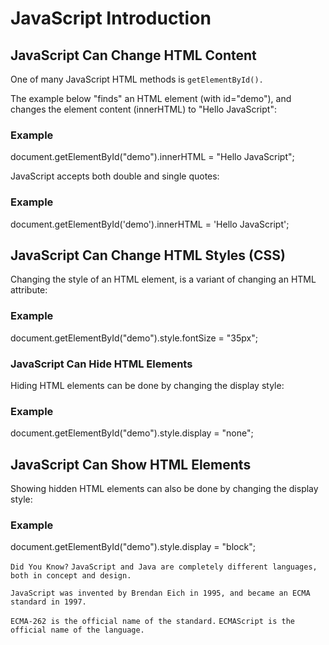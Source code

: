# JavaScript Introduction

## JavaScript Can Change HTML Content
One of many JavaScript HTML methods is `getElementById().`

The example below "finds" an HTML element (with id="demo"), and changes the element content (innerHTML) to "Hello JavaScript":

### Example
document.getElementById("demo").innerHTML = "Hello JavaScript";

JavaScript accepts both double and single quotes:

### Example
document.getElementById('demo').innerHTML = 'Hello JavaScript';

## JavaScript Can Change HTML Styles (CSS)
Changing the style of an HTML element, is a variant of changing an HTML attribute:

### Example
document.getElementById("demo").style.fontSize = "35px";

### JavaScript Can Hide HTML Elements
Hiding HTML elements can be done by changing the display style:

### Example
document.getElementById("demo").style.display = "none";

## JavaScript Can Show HTML Elements
Showing hidden HTML elements can also be done by changing the display style:

### Example
document.getElementById("demo").style.display = "block";

`Did You Know?`
`JavaScript and Java are completely different languages, both in concept and design.`

`JavaScript was invented by Brendan Eich in 1995, and became an ECMA standard in 1997.`

`ECMA-262 is the official name of the standard.`
`ECMAScript is the official name of the language.`
